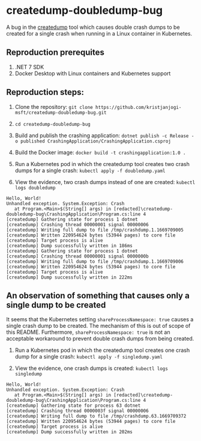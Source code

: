 # createdump-doubledump-bug

A bug in the [createdump](https://learn.microsoft.com/en-us/troubleshoot/developer/webapps/aspnetcore/practice-troubleshoot-linux/lab-1-3-capture-core-crash-dumps) tool which causes double crash dumps to be created for a single crash when running in a Linux container in Kubernetes.

## Reproduction prerequites

1. .NET 7 SDK
1. Docker Desktop with Linux containers and Kubernetes support

## Reproduction steps:

1. Clone the repository:
`git clone https://github.com/kristjanjogi-msft/createdump-doubledump-bug.git`

1. `cd createdump-doubledump-bug`

1. Build and publish the crashing application:
`dotnet publish -c Release -o published CrashingApplication/CrashingApplication.csproj`

1. Build the Docker image:
`docker build -t crashingapplication:1.0 .`

1. Run a Kubernetes pod in which the createdump tool creates two crash dumps for a single crash:
`kubectl apply -f doubledump.yaml`

1. View the evidence, two crash dumps instead of one are created:
`kubectl logs doubledump`

```
Hello, World!
Unhandled exception. System.Exception: Crash
   at Program.<Main>$(String[] args) in [redacted]\createdump-doubledump-bug\CrashingApplication\Program.cs:line 4
[createdump] Gathering state for process 1 dotnet
[createdump] Crashing thread 00000001 signal 00000006
[createdump] Writing full dump to file /tmp/crashdump.1.1669709005
[createdump] Written 220954624 bytes (53944 pages) to core file
[createdump] Target process is alive
[createdump] Dump successfully written in 186ms
[createdump] Gathering state for process 1 dotnet
[createdump] Crashing thread 00000001 signal 0000000b
[createdump] Writing full dump to file /tmp/crashdump.1.1669709006
[createdump] Written 220954624 bytes (53944 pages) to core file
[createdump] Target process is alive
[createdump] Dump successfully written in 222ms
```

## An observation of something that causes only a single dump to be created

It seems that the Kubernetes setting `shareProcessNamespace: true` causes a single crash dump to be created. The mechanism of this is out of scope of this README. Furthermore, `shareProcessNamespace: true` is not an acceptable workaround to prevent double crash dumps from being created.

1. Run a Kubernetes pod in which the createdump tool creates one crash dump for a single crash:
`kubectl apply -f singledump.yaml`

1. View the evidence, one crash dumps is created:
`kubectl logs singledump`

```
Hello, World!
Unhandled exception. System.Exception: Crash
   at Program.<Main>$(String[] args) in [redacted]\createdump-doubledump-bug\CrashingApplication\Program.cs:line 4
[createdump] Gathering state for process 63 dotnet
[createdump] Crashing thread 0000003f signal 00000006
[createdump] Writing full dump to file /tmp/crashdump.63.1669709372
[createdump] Written 220954624 bytes (53944 pages) to core file
[createdump] Target process is alive
[createdump] Dump successfully written in 202ms
```
